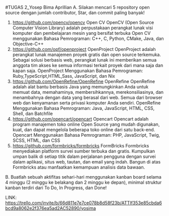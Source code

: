 #TUGAS 2_Yosep Bima Aprillian
A. Silakan mencari 5 repository open source dengan jumlah contributor, Star,
   dan commit paling banyak!

1. https://github.com/opencv/opencv
  Open CV
  OpenCV (Open Source Computer Vision Library) adalah perpustakaan perangkat lunak visi 
  komputer dan pembelajaran mesin yang bersifat terbuka
  Open CV menggunakan Bahasa Pemrograman: C++, C, Python, CMake, Java, dan Objective-C++
2. https://github.com/opf/openproject
  OpenProject
  OpenProject adalah perangkat lunak manajemen proyek gratis dan open source terkemuka.
  Sebagai solusi berbasis web, perangkat lunak ini memberikan semua anggota tim akses ke
  semua informasi terkait proyek dari mana saja dan kapan saja.
  OpenProject Menggunakan Bahasa Pemrograman: Ruby,TypeScript,HTML,Sass, JavaScript, dan Nix
3. https://github.com/OpenRefine/OpenRefine
   OpenRefine
   OpenRefine adalah alat bantu berbasis Java yang memungkinkan Anda untuk memuat data,
   memahaminya, membersihkannya, merekonsiliasinya, dan menambahnya dengan data yang berasal dari web.
   Semua dari browser web dan kenyamanan serta privasi komputer Anda sendiri.
   OpenRefine Menggunakan Bahasa Pemrograman: Java, JavaScript, HTML, CSS, Shell, dan Batchfile
4. https://github.com/opencart/opencart
   Opencart
   Opencart adalah program manajemen toko online Open Source yang mudah digunakan, kuat,
   dan dapat mengelola beberapa toko online dari satu back-end.
   Opencart Menggunakan Bahasa Pemrograman: PHP, JavaScript, Twig, SCSS, HTML, dan CSS
5. https://github.com/formbricks/formbricks
   FormBricks
   Formbricks menyediakan platform survei sumber terbuka dan gratis. Kumpulkan umpan balik di setiap titik dalam perjalanan
   pengguna dengan survei dalam aplikasi, situs web, tautan, dan email yang indah. Bangun di atas
   Formbricks atau manfaatkan kemampuan analisis data bawaan.

B. Buatlah sebuah aktifitas sehari-hari menggunakan kanban board selama 4
   minggu (2 minggu ke belakang dan 2 minggu ke depan), minimal struktur
   kanban terdiri dari To Do, In Progress, dan Done! 

   LINK: https://trello.com/invite/b/66d811e7e7ce078b8d58f23b/ATTIf353e85cbda6bcd9a8062e2f376ea5ad2AC52890/yosima
